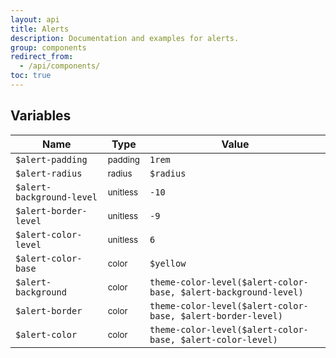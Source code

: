 ```yaml
---
layout: api
title: Alerts
description: Documentation and examples for alerts.
group: components
redirect_from:
  - /api/components/
toc: true
---
```



## Variables

| Name  | Type  | Value |
| ----- | ----- | ----- |
`$alert-padding` | <small>padding</small> | `1rem` |
`$alert-radius` | <small>radius</small> | `$radius` |
`$alert-background-level` | <small>unitless</small> | `-10` |
`$alert-border-level` | <small>unitless</small> | `-9` |
`$alert-color-level` | <small>unitless</small> | `6` |
`$alert-color-base` | <small>color</small> | <span class="small-box" style="background:#f8f852"></span> `$yellow` |
`$alert-background` | <small>color</small> | <span class="small-box" style="background:#fefedc"></span> `theme-color-level($alert-color-base, $alert-background-level)` |
`$alert-border` | <small>color</small> | <span class="small-box" style="background:#f9f96e"></span> `theme-color-level($alert-color-base, $alert-border-level)` |
`$alert-color` | <small>color</small> | <span class="small-box" style="background:#81812b"></span> `theme-color-level($alert-color-base, $alert-color-level)` |
